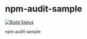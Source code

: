 # npm-audit-sample

[![Build Status](https://travis-ci.org/oke-py/npm-audit-sample.svg?branch=master)](https://travis-ci.org/oke-py/npm-audit-sample)

npm audit sample
